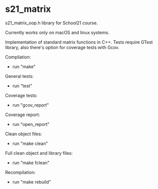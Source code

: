 # s21_matrix
s21_matrix_oop.h library for School21 course.

Currently works only on macOS and linux systems.

Implementation of standard matrix functions in C++. Tests require GTest library, also there's option for coverage tests with Gcov.

Compilation:
- run "make"

General tests:
- run "test"

Coverage tests:
- run "gcov_report"

Coverage report:
- run "open_report"

Clean object files:
- run "make clean"

Full clean object and library files:
- run "make fclean"

Recompilation:
- run "make rebuild"
